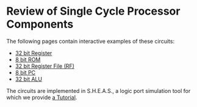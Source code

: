 # Review of Single Cycle Processor Components

The following pages contain interactive examples of these circuits:
- [32 bit Register](./1.2.1_single_register.md)
- [8 bit ROM](./1.2.2_rom.md)
- [32 bit Register File (RF)](./1.2.3_register_file.md)
- [8 bit PC](./1.2.4_pc.md)
- [32 bit ALU](./1.2.5_alu.md)

The circuits are implemented in S.H.E.A.S., a logic port simulation tool for which we provide [a Tutorial](./6.3.1_sheas.md).